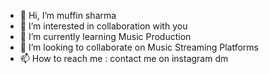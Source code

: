 - 👋 Hi, I’m muffin sharma
- 👀 I’m interested in collaboration with you
- 🌱 I’m currently learning Music Production 
- 💞️ I’m looking to collaborate on Music Streaming Platforms
- 📫 How to reach me : contact me on instagram dm

<!---
muffinsharmaofficial/muffinsharmaofficial is a ✨ special ✨ repository because its `README.md` (this file) appears on your GitHub profile.
You can click the Preview link to take a look at your changes.
--->
